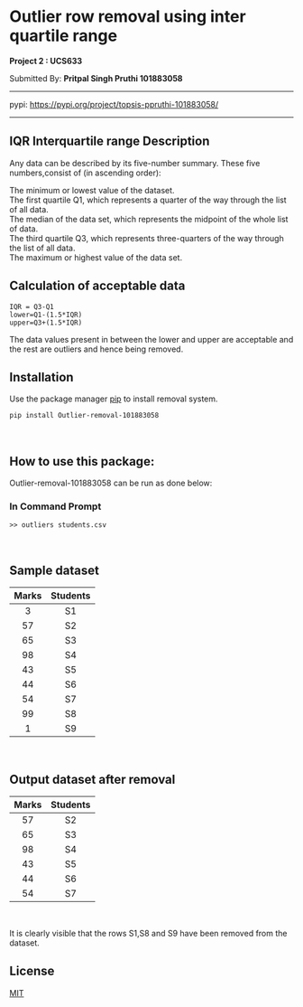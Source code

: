 # Outlier row removal using inter quartile range

**Project 2 : UCS633**


Submitted By: **Pritpal Singh Pruthi 101883058**

***
pypi: <https://pypi.org/project/topsis-ppruthi-101883058/>
***

## IQR Interquartile range Description

Any data can be described by its five-number summary. These five numbers,consist of (in ascending order):

The minimum or lowest value of the dataset.
<br>
The first quartile Q1, which represents a quarter of the way through the list of all data.
<br>
The median of the data set, which represents the midpoint of the whole list of data.
<br>
The third quartile Q3, which represents three-quarters of the way through the list of all data.
<br>
The maximum or highest value of the data set.

## Calculation of acceptable data
```
IQR = Q3-Q1
lower=Q1-(1.5*IQR)
upper=Q3+(1.5*IQR)
```
The data values present in between the lower and upper are acceptable and the rest are outliers and hence being removed.

## Installation

Use the package manager [pip](https://pip.pypa.io/en/stable/) to install removal system.

```bash
pip install Outlier-removal-101883058
```

<br>

## How to use this package:

Outlier-removal-101883058 can be run as done below:



### In Command Prompt
```
>> outliers students.csv 
```
<br>


## Sample dataset

Marks| Students 
:------------: | :-------------:
3|S1
57|S2
65|S3
98|S4
43|S5
44|S6
54|S7
99|S8
1|S9


<br>

## Output dataset after removal 

Marks| Students 
:------------: | :-------------:
57|S2
65|S3
98|S4
43|S5
44|S6
54|S7

<br>

It is clearly visible that the rows S1,S8 and S9 have been removed from the dataset.


## License
[MIT](https://choosealicense.com/licenses/mit/)






